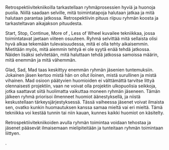 Retrospektiivitekniikoilla tarkastellaan ryhmäprosessien hyviä ja huonoja puolia. Niillä saadaan selville, mitä toimintatapoja halutaan jatkaa ja mitä halutaan parantaa jatkossa. Retrospektiivin pituus riipuu ryhmän koosta ja tarkasteltavan aikajakson pituudesta.

Start, Stop, Continue, More of , Less of Wheel kuvailee tekniikkaa, jossa toimintatavat jaetaan viiteen osuuteen. Ryhmä selvittää mitä sellaista olisi hyvä alkaa tekemään tulevaisuudessa, mitä ei olla tehty aikaisemmin. Mietitään myös, mitä aiemmin tehtyä ei ole syytä enää tehdä jatkossa. Näiden lisäksi selvitetään, mitä haluttaan tehdä jatkossa samoissa määrin, mitä enemmän ja mitä vähemmän. 

Glad, Sad, Mad taas keskittyy enemmän ryhmän jäsenien tuntemuksiin. Jokainen jäsen kertoo mistä hän on ollut iloinen, mistä surullinen ja mistä vihainen. Mad osioon päätyvien huomioiden ei välttämättä tarvitse littyä olennaisesti projektiin, vaan ne voivat olla projektin ulkopuolisia seikkoja, jotka saattavat siitä huolimatta vaikuttaa moneen ryhmän jäseneen. Tämän jälkeen ryhmä priorisoi ilmenneet huomiot äänestyksellä, ja niistä keskustellaan tärkeysjärjestyksessä. Tässä vaiheessa jäsenet voivat ilmaista sen, ovatko kunkin huomautuksen kanssa samaa mieltä vai eri mieltä. Tämä tekniikka voi kestää tunnin tai niin kauan, kunnes kaikki huomiot on käsitelty. 

Retrospektiivitekniikoiden avulla ryhmän toimintaa voidaan tehostaa ja jäsenet pääsevät ilmaisemaan mielipiteitään ja tunteitaan ryhmän toimintaan liittyen.

.